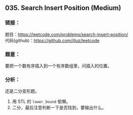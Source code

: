 ## 035. Search Insert Position (Medium)

### **链接**：
题目：https://leetcode.com/problems/search-insert-position/  
代码(github)：https://github.com/illuz/leetcode

### **题意**：
要把一个数有序插入到一个有序数组里，问插入的位置。

### **分析**：
还是二分变形题。  

1. 用 STL 的 `lower_bound` 偷懒。
2. 二分，最后注意判断一下是否找到，要输出什么。
